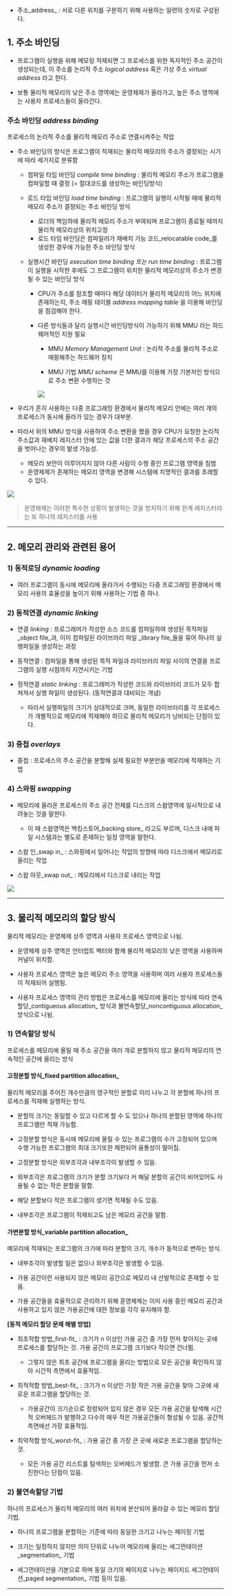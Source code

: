 - 주소_address_ : 서로 다른 위치를 구분하기 위해 사용하는 일련의 숫자로 구성된다. 

## 1. 주소 바인딩
- 프로그램이 실행을 위해 메모링 적재되면 그 프로세스를 위한 독자적인 주소 공간이 생성되는데,
이 주소를 논리적 주소 _logical address_ 혹은 가상 주소 _virtual address_ 라고 한다. 

- 보통 물리적 메모리의 낮은 주소 영역에는 운영체제가 올라가고, 높은 주소 영역에는 사용자 프로세스들이 올라간다. 
### 주소 바인딩 _address binding_ 
프로세스의 논리적 주소를 물리적 메모리 주소로 연결시켜주는 작업
- 주소 바인딩의 방식은 프로그램이 적재되는 물리적 메모리의 주소가 결정되는 시기에 따라 세가지로 분류함
	
    - 컴파일 타임 바인딩 _compile time binding_ : 물리적 메모리 주소가 프로그램을 컴파일할 때 결정 (= 절대코드를 생성하는 바인딩방식)
    
    - 로드 타임 바인딩 _load time binding_ : 프로그램의 실행이 시작될 때에 물리적 메모리 주소가 결정되는 주소 바인딩 방식
    
    	- 로더의 책임하에 물리적 메모리 주소가 부여되며 프로그램이 종료될 때까지 물리적 메모리상의 위치고정
       - 로드 타임 바인딩은 컴파일러가 재배치 가능 코드_relocatable code_를 생성한 경우에 가능한 주소 바인딩 방식
       
    - 실행시간 바인딩 _execution time binding 또는 run time binding_ : 프로그램이 실행을 시작한 후에도 그 프로그램이 위치한 물리적 메모리상의 주소가 변경될 수 있는 바인딩 방식
    	
        - CPU가 주소를 참조할 때마다 해당 데이터가 물리적 메모리의 어느 위치에 존재하는지,
        주소 매핑 테이블 _address mapping table_ 을 이용해 바인딩을 점검해야 한다.
        - 다른 방식들과 달리 실행시간 바인딩방식이 가능하기 위해 MMU 라는 하드웨어적인 지원 필요
        	- MMU _Memory Management Unit_ : 논리적 주소를 물리적 주소로 매핑해주는 하드웨어 장치
            
            - MMU 기법 _MMU scheme_ 은 MMU를 이용해 가장 기본저인 방식으로 주소 변환 수행하는 것
            
            ![](https://velog.velcdn.com/images/rayung999/post/f0d4e3b7-3f66-496a-9c8a-12737b9d44d2/image.png)

- 우리가 흔히 사용하는 다중 프로그래밍 환경에서 물리적 메모리 안에는 여러 개의 프로세스가 동시에 올라가 있는 경우가 대부분.

- 따라서 위의 MMU 방식을 사용하여 주소 변환을 했을 경우 CPU가 요청한 논리적 주소값과 재배치 레지스터 안에 있는 값을 더한 결과가 해당 프로세스의 주소 공간을 벗어나는 경우의 발생 가능성.
	
    - 메모리 보안이 이루어지지 않아 다른 사람이 수행 중인 프로그램 영역을 침범
    - 운영체제가 존재하는 메모리 영역을 변경해 시스템에 치명적인 결과를 초래할 수 있다.
    
![](https://velog.velcdn.com/images/rayung999/post/59ad250d-a145-400f-87f0-499d7d905089/image.png)

> 운영체제는 이러한 특수한 상황이 발생하는 것을 방지하기 위해 한계 레지스터라는 또 하나의 레지스터를 사용

- - -
## 2. 메모리 관리와 관련된 용어
### 1) 동적로딩 _dynamic loading_ 
- 여러 프로그램이 동시에 메모리에 올라가서 수행되는 다중 프로그래밍 환경에서 메모리 사용의 효율성을 높이기 위해 사용하는 기법 중 하나.

### 2) 동적연결 _dynamic linking_ 
- 연결 _linking_ : 프로그래머가 작성한 소스 코드를 컴파일하여 생성된 목적파일 _object file_과, 이미 컴파일된 라이브러리 파일 _library file_들을 묶어 하나의 실행파일을 생성하는 과정

- 동적연결 : 컴파일을 통해 생성된 목적 파일과 라이브러리 파일 사이의 연결을 프로그램의 실행 시점까지 지연시키는 기법

- 정적연결 _static linking_ : 프로그래머가 작성한 코드와 라이브러리 코드가 모두 합쳐져서 실행 파일이 생성된다. (동적연결과 대비되는 개념)
	
    - 따라서 실행파일의 크기가 상대적으로 크며, 동일한 라이브러리를 각 프로세스가 개별적으로 메모리에 적재해야 하므로 물리적 메모리가 낭비되는 단점이 있다.
    
### 3) 중첩 _overlays_
- 중첩 : 프로세스의 주소 공간을 분할해 실제 필요한 부분만을 메모리에 적재하는 기법

### 4) 스와핑 _swapping_ 
- 메모리에 올라온 프로세스의 주소 공간 전체를 디스크의 스왑영역에 일시적으로 내려놓는 것을 말한다.
	
    - 이 때 스왑영역은 백킹스토어_backing store_ 라고도 부르며, 디스크 내에 파일 시스템과는 별도로 존재하는 일정 영역을 말한다.
    
- 스왑 인_swap in_ : 스와핑에서 일어나는 작업의 방향에 따라 디스크에서 메모리로 올리는 작업
- 스왑 아웃_swap out_ : 메모리에서 디스크로 내리는 작업

![](https://velog.velcdn.com/images/rayung999/post/8cee3ec3-97cd-4a54-83e5-6267fccb99a3/image.png)

- - - 

## 3. 물리적 메모리의 할당 방식
물리적 메모리는 운영체제 상주 영역과 사용자 프로세스 영역으로 나뉨.

- 운영체제 상주 영역은 언터럽트 벡터와 함께 물리적 메모리의 낮은 영역을 사용하며 커널이 위치함. 
- 사용자 프로세스 영역은 높은 메모리 주소 영역을 사용하며 여러 사용자 프로세스들이 적재되어 실행됨.

- 사용자 프로세스 영역의 관리 방법은 프로세스를 메모리에 올리는 방식에 따라 연속할당_contigueous allocation_ 방식과 불연속할당_noncontiguous allocation_ 방식으로 나뉨.

### 1) 연속할당 방식
프로세스를 메모리에 올릴 때 주소 공간을 여러 개로 분할하지 않고 물리적 메모리의 연속적인 공간에 올리는 방식

#### 고정분할 방식_fixed partition allocation_
물리적 메모리를 주어진 개수만큼의 영구적인 분할로 미리 나누고 각 분할에 하나의 프로세스를 적재해 실행하는 방식. 
- 분할의 크기는 동일할 수 있고 다르게 할 수 도 있으나 하나의 분할된 영역에 하나의 프로그램만 적재 가능함. 

- 고정분할 방식은 동시에 메모리에 올릴 수 있는 프로그램의 수가 고정되어 있으며 수행 가능한 프로그램의 최대 크기또한 제한되어 융통성이 떨어짐. 
- 고정분할 방식은 외부조각과 내부조각이 발생할 수 있음. 
- 외부조각은 프로그램의 크기가 분할 크기보다 커 해달 분할의 공간이 비어있어도 사용될 수 없는 작은 분할을 말함. 
- 해당 분할보다 작은 프로그램이 생기면 적재될 수도 있음. 
- 내부조각은 프로그램이 적재되고도 남은 메모리 공간을 말함.

#### 가변분할 방식_variable partition allocation_
메모리에 적재되는 프로그램의 크기에 따라 분할의 크기, 개수가 동적으로 변하는 방식. 
- 내부조각이 발생할 일은 없으나 외부조각은 발생할 수 있음. 

- 가용 공간이란 사용되지 않은 메모리 공간으로 메모리 내 산발적으로 존재할 수 있음. 
- 가용 공간들을 효율적으로 관리하기 위해 훈영체제는 이미 사용 중인 메모리 공간과 사용하고 있지 않은 가용공간에 대한 정보를 각각 유지해야 함.

__[동적 메모리 할당 문제 해별 방법]__

- 최초적합 방법_first-fit_ : 크기가 n 이상인 가용 공간 중 가장 먼저 찾아지는 곳에 프로세스를 할당하는 것. 가용 공간이 프로그램 크기보다 작으면 건너뜀. 
	
    - 그렇지 않은 최초 공간에 프로그램을 올리는 방법으로 모든 공간을 확인하지 않아 시간적 측면에서 효율적임.

- 최적적합 방법_best-fit_ : 크기가 n 이상인 가장 작은 가용 공간을 찾아 그곳에 새로운 프로그램을 할당하는 것. 
	
    - 가용공간이 크기순으로 정령되어 있지 않은 경우 모든 가용 공간을 탐색해 시간적 오버헤드가 발행하고 다수의 매우 작은 가용공간들이 형성될 수 있음. 공간적 측면에선 가장 효율적임.
    
- 최악적합 방식_worst-fit_ : 가용 공간 중 가장 큰 곳에 새로운 프로그램을 할당하는 것. 
	
    - 모든 가용 공간 리스트를 탐색하는 오버헤드가 발생함. 큰 가용 공간을 먼저 소진한다는 단점이 있음.

### 2) 불연속할당 기법
하나의 프로세스가 물리적 메모리의 여러 위치에 분산되어 올라갈 수 있는 메모리 할당 기법. 

- 하나의 프로그램을 분할하는 기준에 따라 동일한 크기고 나누는 페이징 기법

- 크기는 일정하지 않지만 의미 단위로 나누어 메모리에 올리는 세그먼테이션_segmentation_ 기법
- 세그먼테이션을 기본으로 하며 동일 크기의 페이지로 나누는 페이지드 세그먼테이션_paged segmentation_ 기법 등이 있음.

- - -